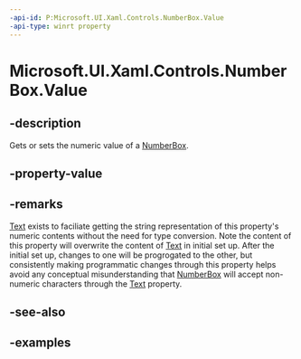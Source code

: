 ```yaml
---
-api-id: P:Microsoft.UI.Xaml.Controls.NumberBox.Value
-api-type: winrt property
---
```


# Microsoft.UI.Xaml.Controls.NumberBox.Value

<!--
public double Value { get; set; }
-->

## -description

Gets or sets the numeric value of a [NumberBox](numberbox.md).

## -property-value

## -remarks

[Text](numberbox_text.md) exists to faciliate getting the string representation of this property's numeric contents without the need for type conversion. Note the content of this property will overwrite the content of [Text](numberbox_text.md) in initial set up. After the initial set up, changes to one will be progrogated to the other, but consistently making programmatic changes through this property helps avoid any conceptual misunderstanding that [NumberBox](numberbox.md) will accept non-numeric characters through the [Text](numberbox_text.md) property.

## -see-also

## -examples

